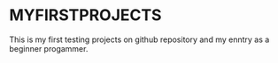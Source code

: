 MYFIRSTPROJECTS
===============
This is my first testing projects on github repository and my enntry as a beginner progammer.